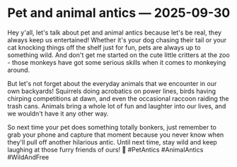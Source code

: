 # Pet and animal antics — 2025-09-30

Hey y'all, let's talk about pet and animal antics because let's be real, they always keep us entertained! Whether it's your dog chasing their tail or your cat knocking things off the shelf just for fun, pets are always up to something wild. And don't get me started on the cute little critters at the zoo - those monkeys have got some serious skills when it comes to monkeying around.

But let's not forget about the everyday animals that we encounter in our own backyards! Squirrels doing acrobatics on power lines, birds having chirping competitions at dawn, and even the occasional raccoon raiding the trash cans. Animals bring a whole lot of fun and laughter into our lives, and we wouldn't have it any other way.

So next time your pet does something totally bonkers, just remember to grab your phone and capture that moment because you never know when they'll pull off another hilarious antic. Until next time, stay wild and keep laughing at those furry friends of ours! 🐾 #PetAntics #AnimalAntics #WildAndFree